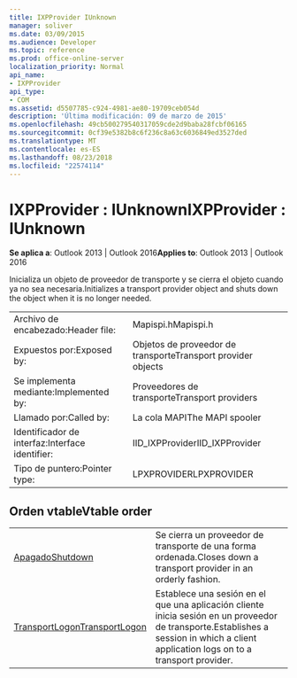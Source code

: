 ```yaml
---
title: IXPProvider IUnknown
manager: soliver
ms.date: 03/09/2015
ms.audience: Developer
ms.topic: reference
ms.prod: office-online-server
localization_priority: Normal
api_name:
- IXPProvider
api_type:
- COM
ms.assetid: d5507785-c924-4981-ae80-19709ceb054d
description: 'Última modificación: 09 de marzo de 2015'
ms.openlocfilehash: 49cb500279540317059cde2d9baba28fcbf06165
ms.sourcegitcommit: 0cf39e5382b8c6f236c8a63c6036849ed3527ded
ms.translationtype: MT
ms.contentlocale: es-ES
ms.lasthandoff: 08/23/2018
ms.locfileid: "22574114"
---
```

# <a name="ixpprovider--iunknown"></a><span data-ttu-id="a186a-103">IXPProvider : IUnknown</span><span class="sxs-lookup"><span data-stu-id="a186a-103">IXPProvider : IUnknown</span></span>

  
  
<span data-ttu-id="a186a-104">**Se aplica a**: Outlook 2013 | Outlook 2016</span><span class="sxs-lookup"><span data-stu-id="a186a-104">**Applies to**: Outlook 2013 | Outlook 2016</span></span> 
  
<span data-ttu-id="a186a-105">Inicializa un objeto de proveedor de transporte y se cierra el objeto cuando ya no sea necesaria.</span><span class="sxs-lookup"><span data-stu-id="a186a-105">Initializes a transport provider object and shuts down the object when it is no longer needed.</span></span>
  
|||
|:-----|:-----|
|<span data-ttu-id="a186a-106">Archivo de encabezado:</span><span class="sxs-lookup"><span data-stu-id="a186a-106">Header file:</span></span>  <br/> |<span data-ttu-id="a186a-107">Mapispi.h</span><span class="sxs-lookup"><span data-stu-id="a186a-107">Mapispi.h</span></span>  <br/> |
|<span data-ttu-id="a186a-108">Expuestos por:</span><span class="sxs-lookup"><span data-stu-id="a186a-108">Exposed by:</span></span>  <br/> |<span data-ttu-id="a186a-109">Objetos de proveedor de transporte</span><span class="sxs-lookup"><span data-stu-id="a186a-109">Transport provider objects</span></span>  <br/> |
|<span data-ttu-id="a186a-110">Se implementa mediante:</span><span class="sxs-lookup"><span data-stu-id="a186a-110">Implemented by:</span></span>  <br/> |<span data-ttu-id="a186a-111">Proveedores de transporte</span><span class="sxs-lookup"><span data-stu-id="a186a-111">Transport providers</span></span>  <br/> |
|<span data-ttu-id="a186a-112">Llamado por:</span><span class="sxs-lookup"><span data-stu-id="a186a-112">Called by:</span></span>  <br/> |<span data-ttu-id="a186a-113">La cola MAPI</span><span class="sxs-lookup"><span data-stu-id="a186a-113">The MAPI spooler</span></span>  <br/> |
|<span data-ttu-id="a186a-114">Identificador de interfaz:</span><span class="sxs-lookup"><span data-stu-id="a186a-114">Interface identifier:</span></span>  <br/> |<span data-ttu-id="a186a-115">IID_IXPProvider</span><span class="sxs-lookup"><span data-stu-id="a186a-115">IID_IXPProvider</span></span>  <br/> |
|<span data-ttu-id="a186a-116">Tipo de puntero:</span><span class="sxs-lookup"><span data-stu-id="a186a-116">Pointer type:</span></span>  <br/> |<span data-ttu-id="a186a-117">LPXPROVIDER</span><span class="sxs-lookup"><span data-stu-id="a186a-117">LPXPROVIDER</span></span>  <br/> |
   
## <a name="vtable-order"></a><span data-ttu-id="a186a-118">Orden vtable</span><span class="sxs-lookup"><span data-stu-id="a186a-118">Vtable order</span></span>

|||
|:-----|:-----|
|[<span data-ttu-id="a186a-119">Apagado</span><span class="sxs-lookup"><span data-stu-id="a186a-119">Shutdown</span></span>](ixpprovider-shutdown.md) <br/> |<span data-ttu-id="a186a-120">Se cierra un proveedor de transporte de una forma ordenada.</span><span class="sxs-lookup"><span data-stu-id="a186a-120">Closes down a transport provider in an orderly fashion.</span></span>  <br/> |
|[<span data-ttu-id="a186a-121">TransportLogon</span><span class="sxs-lookup"><span data-stu-id="a186a-121">TransportLogon</span></span>](ixpprovider-transportlogon.md) <br/> |<span data-ttu-id="a186a-122">Establece una sesión en el que una aplicación cliente inicia sesión en un proveedor de transporte.</span><span class="sxs-lookup"><span data-stu-id="a186a-122">Establishes a session in which a client application logs on to a transport provider.</span></span>  <br/> |
   

